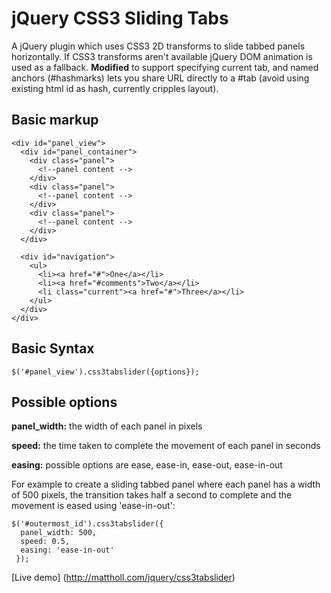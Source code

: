 ﻿jQuery CSS3 Sliding Tabs
========================

A jQuery plugin which uses CSS3 2D transforms to slide tabbed panels horizontally. If CSS3 transforms aren't available jQuery DOM animation is used as a fallback.
**Modified** to support specifying current tab, and named anchors (#hashmarks) lets you share URL directly to a #tab (avoid using existing html id as hash, currently cripples layout).

Basic markup
------------

    <div id="panel_view">
      <div id="panel_container">
        <div class="panel">
          <!--panel content -->
        </div>
        <div class="panel">
          <!--panel content -->
        </div>
        <div class="panel">
          <!--panel content -->
        </div>
      </div>
      
      <div id="navigation">
        <ul>
          <li><a href="#">One</a></li>
          <li><a href="#comments">Two</a></li>
          <li class="current"><a href="#">Three</a></li>
        </ul>
      </div>
    </div>


Basic Syntax
------------

    $('#panel_view').css3tabslider({options});

Possible options
----------------
**panel_width:** the width of each panel in pixels

**speed:** the time taken to complete the movement of each panel in seconds

**easing:** possible options are ease, ease-in, ease-out, ease-in-out


For example to create a sliding tabbed panel where each panel has a width of 500 pixels, the transition takes half a second to complete and the movement is eased using 'ease-in-out':

    $('#outermost_id').css3tabslider({
      panel_width: 500,
      speed: 0.5,
      easing: 'ease-in-out'
     });

[Live demo] (http://mattholl.com/jquery/css3tabslider)